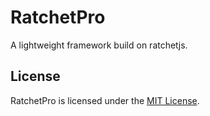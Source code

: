 # RatchetPro

A lightweight framework build on ratchetjs.

## License

RatchetPro is licensed under the [MIT License](http://opensource.org/licenses/MIT).
